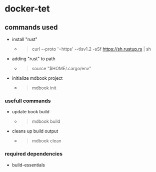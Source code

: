 # docker-tet

## commands used

- install "rust"
    - >curl --proto '=https' --tlsv1.2 -sSf https://sh.rustup.rs | sh
- adding "rust" to path
    - >source "$HOME/.cargo/env"
- initialize mdbook project
    - >mdbook init

### usefull commands

- update book build
    - >mdbook build
- cleans up build output
    - >mdbook clean

### required dependencies

- build-essentials
